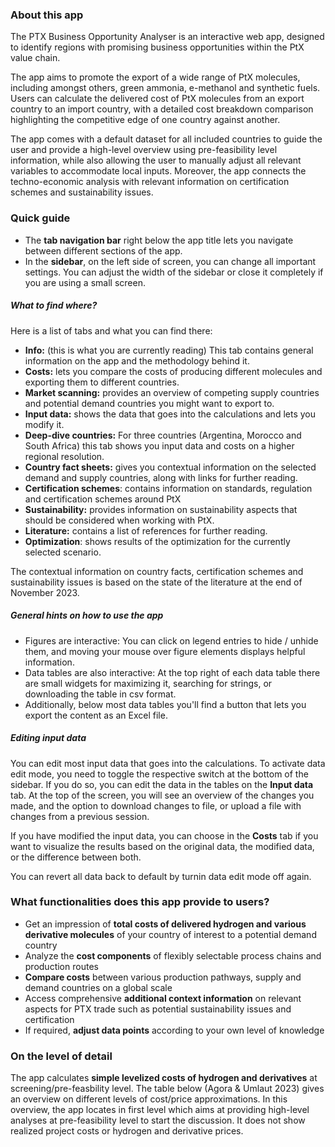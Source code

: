### About this app

The PTX Business Opportunity Analyser is an interactive web app, designed to identify regions with promising business opportunities within the PtX value chain.

The app aims to promote the export of a wide range of PtX molecules, including amongst others, green ammonia, e-methanol and synthetic fuels. Users can calculate the delivered cost of PtX molecules from an export country to an import country, with a detailed cost breakdown comparison highlighting the competitive edge of one country against another.

The app comes with a default dataset for all included countries to guide the user and provide a high-level overview using pre-feasibility level information, while also allowing the user to manually adjust all relevant variables to accommodate local inputs. Moreover, the app connects the techno-economic analysis with relevant information on certification schemes and sustainability issues.

### Quick guide

- The **tab navigation bar** right below the app title lets you navigate between different sections of the app.
- In the **sidebar**, on the left side of screen, you can change all important settings. You can adjust the width of the sidebar or close it completely if you are using a small screen.

##### What to find where?

Here is a list of tabs and what you can find there:

- **Info:** (this is what you are currently reading) This tab contains general information on the app and the methodology behind it.
- **Costs:** lets you compare the costs of producing different molecules and exporting them to different countries.
- **Market scanning:** provides an overview of competing supply countries and potential demand countries you might want to export to.
- **Input data:** shows the data that goes into the calculations and lets you modify it.
- **Deep-dive countries:** For three countries (Argentina, Morocco and South Africa) this tab shows you input data and costs on a higher regional resolution.
- **Country fact sheets:** gives you contextual information on the selected demand and supply countries, along with links for further reading.
- **Certification schemes**: contains information on standards, regulation and certification schemes around PtX
- **Sustainability:** provides information on sustainability aspects that should be considered when working with PtX.
- **Literature:** contains a list of references for further reading.
- **Optimization**: shows results of the optimization for the currently selected scenario.

The contextual information on country facts, certification schemes and sustainability issues is based on the state of the literature at the end of November 2023.

##### General hints on how to use the app

- Figures are interactive: You can click on legend entries to hide / unhide them, and moving your mouse over figure elements displays helpful information.
- Data tables are also interactive: At the top right of each data table there are small widgets for maximizing it, searching for strings, or downloading the table in csv format.
- Additionally, below most data tables you'll find a button that lets you export the content as an Excel file.

##### Editing input data

You can edit most input data that goes into the calculations. To activate data edit mode, you need to toggle the respective switch at the bottom of the sidebar. If you do so, you can edit the data in the tables on the **Input data** tab. At the top of the screen, you will see an overview of the changes you made, and the option to download changes to file, or upload a file with changes from a previous session.

If you have modified the input data, you can choose in the **Costs** tab if you want to visualize the results based on the original data, the modified data, or the difference between both.

You can revert all data back to  default by turnin data edit mode off again.

### What functionalities does this app provide to users?

- Get an impression of **total costs of delivered hydrogen and various derivative molecules** of your country of interest to a potential demand country
- Analyze the **cost components** of flexibly selectable process chains and production routes
- **Compare costs** between various production pathways, supply and demand countries on a global scale
- Access comprehensive **additional context information** on relevant aspects for PTX trade such as potential sustainability issues and certification
- If required, **adjust data points** according to your own level of knowledge

### On the level of detail

The app calculates **simple levelized costs of hydrogen and derivatives** at screening/pre-feasbility level.
The table below (Agora & Umlaut 2023) gives an overview on different levels of cost/price approximations.
In this overview, the app locates in first level which aims at providing high-level analyses at pre-feasibility level to start the discussion.
It does not show realized project costs or hydrogen and derivative prices.
